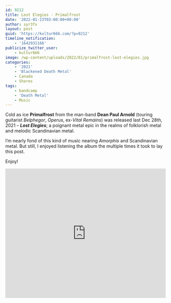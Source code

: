 ```yaml
---
id: 9212
title: Lost Elegies - Primalfrost
date: '2022-01-23T03:00:00+00:00'
author: syr3fx
layout: post
guid: 'https://kultur666.com/?p=9212'
timeline_notification:
    - '1642931166'
publicize_twitter_user:
    - kultur666
image: /wp-content/uploads/2022/01/primalfrost-lost-elegies.jpg
categories:
    - '2021'
    - 'Blackened Death Metal'
    - Canada
    - Shares
tags:
    - bandcamp
    - 'Death Metal'
    - Music
---
```


Cold as ice **Primalfrost** from the man-band **Dean Paul Arnold** (touring guitarist *Belphegor*, *Operus*, ex-*Vital Remains*) was released last Dec 28th, 2021 – ***Lost Elegies***; a poignant metal epic in the realms of folklorish metal and melodic Scandinavian metal.

I’m nearly fond of this kind of music nearing *Amorphis* and Scandinavian metal. But still, I enjoyed listening the album the multiple times it took to lay this post.

Enjoy!

<iframe style="border: 0; width: 100%; height: 406px;" src="https://bandcamp.com/EmbeddedPlayer/album=1173371466/size=large/bgcol=333333/linkcol=e99708/tracklist=false/transparent=true/" seamless></iframe>